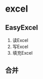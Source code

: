 

# excel  

## EasyExcel  
<!-- 
https://easyexcel.opensource.alibaba.com/docs/current/
-->
1. 读Excel   
2. 写Excel  
3. 填充Excel  

## 合并  
<!-- 

https://blog.csdn.net/tang_sy/article/details/124018099
https://news.68idc.cn/makewebs/qitaasks/20220611812229.html
http://www.bubuko.com/infodetail-3613922.html?cf_chl_jschl_tk=3e4633a1a7393b9add9b809609dc1b065902757a-1620785914-0-AetcD7IGJN3edlQCOR_qMh22GK4KhXnfMUkxGx4PvHgc331sqg7iiwI03_oHwrXVwL3YSjhyq0TYiPN0ojJ8RI6fgO9oFR350ZjMuxrcebr59hS_T8nCGwhLGvRf2Mp7alobIIclge8Yyj6POQO_XE2yW6G6t6c7nOTmhSDkchrbn0Ok6BjmtSh4DPndJBpshjmF6xGiPtw6iOC_IUgTM2YQtEvMyVwckrUkjSdVWa4x9WlqzjFSxHAbSHBbuxuSDEIErtZABHy0uOL6FUeaWe5BFgDRI-0m9b7yzp0TJXi8yMuXj235qltBHra_CawI66qSTmP22wb8Var92FiOuonfonrAogun1dNakrbcHxm5akGSzAVnXJP7295lz5NtHjr3PzGTOGS_q8VRuERAXJ8
https://blog.csdn.net/qq_34789780/article/details/108620767
https://blog.csdn.net/u012143730/article/details/111035167
-->


